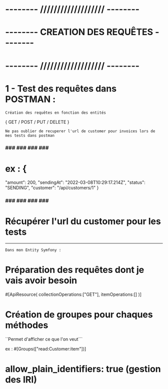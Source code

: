 # -------- ///////////////////  -------- #

# --------   CREATION DES REQUÊTES  -------- #

# -------- ///////////////////  -------- #


# 1 - Test des requêtes dans POSTMAN : 

``Création des requêtes en fonction des entités``

{ GET / POST / PUT / DELETE }

``Ne pas oublier de recuperer l'url de customer pour invoices lors de mes tests dans postman``

### ###  ###  ###  ###  ### 

# ex : {
  "amount": 200,
  "sendingAt": "2022-03-08T10:29:17.214Z",
  "status": "SENDING",
  "customer": "/api/customers/1"
}
### ###  ###  ###  ###  ### 

# Récupérer l'url du customer pour les tests

------------------------------------------

``Dans mon Entity Symfony :``


# Préparation des requêtes dont je vais avoir besoin
#[ApiResource(
    collectionOperations:["GET"],
    itemOperations:[]
)]

# Création de groupes pour chaques méthodes
``Permet d'afficher ce que l'on veut```

ex : #[Groups(["read:Customer:item"])]

# allow_plain_identifiers: true (gestion des IRI)




